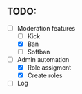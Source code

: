 ## TODO:

- [ ] Moderation features
  - [ ] Kick
  - [x] Ban
  - [ ] Softban
- [ ] Admin automation
  - [x] Role assigment
  - [x] Create roles
- [ ] Log
